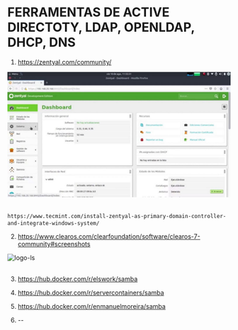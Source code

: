 # FERRAMENTAS DE ACTIVE DIRECTOTY, LDAP, OPENLDAP, DHCP, DNS

1. https://zentyal.com/community/

<div>
  <span align="center">
  <img alt="logo-ls" title="logo-ls" src="https://github.com/lourranio/tools/blob/19ff2a4ffcc1b00b70d6dc8420f9366535c39c78/controlador-de-dominio/img/Zentyal-1024x576.jpg">
    </span>
</div><br>
    
    https://www.tecmint.com/install-zentyal-as-primary-domain-controller-and-integrate-windows-system/


2. https://www.clearos.com/clearfoundation/software/clearos-7-community#screenshots
<div>
  <span align="center">
  <img alt="logo-ls" title="logo-ls" src="https://www.clearos.com/images/content_filter_bus.png">
    </span>
</div><br>

3. https://hub.docker.com/r/elswork/samba

4. https://hub.docker.com/r/servercontainers/samba

5. https://hub.docker.com/r/enmanuelmoreira/samba

6. --
